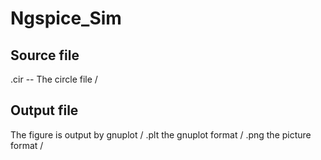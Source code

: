 # Ngspice_Sim

## Source file

.cir -- The circle file /

## Output file

The figure is output by gnuplot /
.plt  the gnuplot format /
.png  the picture format /
